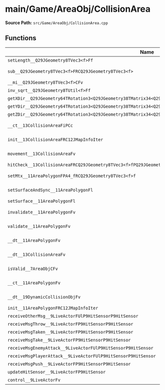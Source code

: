 # main/Game/AreaObj/CollisionArea

**Source Path:** `src/Game/AreaObj/CollisionArea.cpp`

## Functions

| Name | Address | Match % |
|------|---------|---------|
| `setLength__Q29JGeometry8TVec3<f>Ff` | `0x800207B0` | :x: (0.0%) |
| `sub__Q29JGeometry8TVec3<f>FRCQ29JGeometry8TVec3<f>` | `0x80020854` | :white_check_mark: (100.0%) |
| `__mi__Q29JGeometry8TVec3<f>CFv` | `0x80020878` | :x: (0.0%) |
| `inv_sqrt__Q29JGeometry8TUtil<f>Ff` | `0x80020894` | :x: (0.0%) |
| `getXDir__Q29JGeometry64TRotation3<Q29JGeometry38TMatrix34<Q29JGeometry13SMatrix34C<f>>>CFRQ29JGeometry8TVec3<f>` | `0x800208CC` | :x: (0.0%) |
| `getYDir__Q29JGeometry64TRotation3<Q29JGeometry38TMatrix34<Q29JGeometry13SMatrix34C<f>>>CFRQ29JGeometry8TVec3<f>` | `0x800208E4` | :x: (0.0%) |
| `getZDir__Q29JGeometry64TRotation3<Q29JGeometry38TMatrix34<Q29JGeometry13SMatrix34C<f>>>CFRQ29JGeometry8TVec3<f>` | `0x800208FC` | :x: (0.0%) |
| `__ct__13CollisionAreaFiPCc` | `0x80020914` | :white_check_mark: (100.0%) |
| `init__13CollisionAreaFRC12JMapInfoIter` | `0x8002098C` | :white_check_mark: (100.0%) |
| `movement__13CollisionAreaFv` | `0x80020AA4` | :x: (92.7%) |
| `hitCheck__13CollisionAreaFRCQ29JGeometry8TVec3<f>fPQ29JGeometry8TVec3<f>PQ29JGeometry8TVec3<f>` | `0x80020CE8` | :x: (0.0%) |
| `setMtx__11AreaPolygonFPA4_fRCQ29JGeometry8TVec3<f>f` | `0x800214B0` | :white_check_mark: (100.0%) |
| `setSurfaceAndSync__11AreaPolygonFl` | `0x800214F8` | :white_check_mark: (100.0%) |
| `setSurface__11AreaPolygonFl` | `0x80021540` | :x: (0.0%) |
| `invalidate__11AreaPolygonFv` | `0x80021A30` | :white_check_mark: (100.0%) |
| `validate__11AreaPolygonFv` | `0x80021A38` | :white_check_mark: (100.0%) |
| `__dt__11AreaPolygonFv` | `0x80021A40` | :x: (95.7%) |
| `__dt__13CollisionAreaFv` | `0x80021A98` | :white_check_mark: (100.0%) |
| `isValid__7AreaObjCFv` | `0x80021AF4` | :white_check_mark: (100.0%) |
| `__ct__11AreaPolygonFv` | `0x80021B28` | :white_check_mark: (100.0%) |
| `__dt__19DynamicCollisionObjFv` | `0x80021B80` | :x: (95.7%) |
| `init__11AreaPolygonFRC12JMapInfoIter` | `0x80021BDC` | :x: (0.0%) |
| `receiveOtherMsg__9LiveActorFUlP9HitSensorP9HitSensor` | `0x80021D74` | :x: (0.0%) |
| `receiveMsgThrow__9LiveActorFP9HitSensorP9HitSensor` | `0x80021D7C` | :x: (0.0%) |
| `receiveMsgTaken__9LiveActorFP9HitSensorP9HitSensor` | `0x80021D84` | :x: (0.0%) |
| `receiveMsgTake__9LiveActorFP9HitSensorP9HitSensor` | `0x80021D8C` | :x: (0.0%) |
| `receiveMsgEnemyAttack__9LiveActorFUlP9HitSensorP9HitSensor` | `0x80021D94` | :x: (0.0%) |
| `receiveMsgPlayerAttack__9LiveActorFUlP9HitSensorP9HitSensor` | `0x80021D9C` | :x: (0.0%) |
| `receiveMsgPush__9LiveActorFP9HitSensorP9HitSensor` | `0x80021DA4` | :x: (0.0%) |
| `updateHitSensor__9LiveActorFP9HitSensor` | `0x80021DAC` | :x: (0.0%) |
| `control__9LiveActorFv` | `0x80021DB0` | :x: (0.0%) |